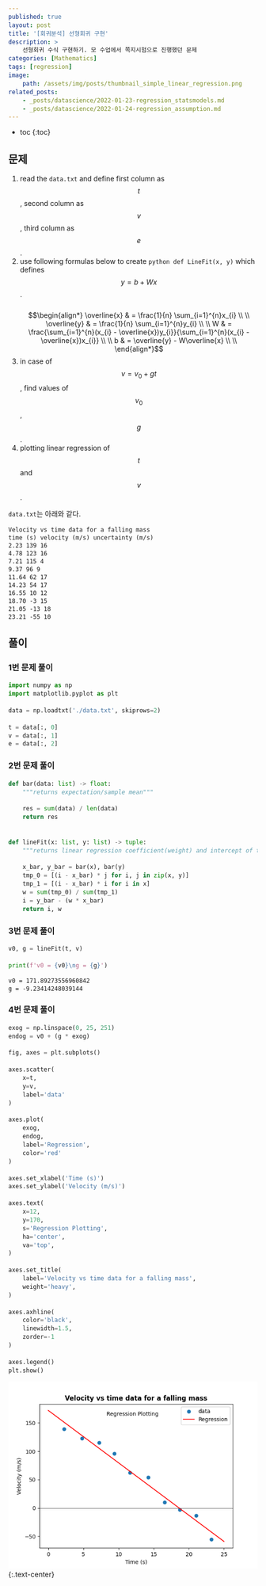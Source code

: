 ```yaml
---
published: true
layout: post
title: '[회귀분석] 선형회귀 구현'
description: >
    선형회귀 수식 구현하기. 모 수업에서 쪽지시험으로 진행했던 문제
categories: [Mathematics]
tags: [regression]
image:
    path: /assets/img/posts/thumbnail_simple_linear_regression.png
related_posts:
    - _posts/datascience/2022-01-23-regression_statsmodels.md
    - _posts/datascience/2022-01-24-regression_assumption.md
---
```

* toc
{:toc}

## 문제

1. read the `data.txt` and define first column as $$t$$, second column as $$v$$, third column as $$e$$.
1. use following formulas below to create `python def LineFit(x, y)` which defines $$y = b + Wx$$.<br><br>
$$\begin{align*}
\overline{x} & = \frac{1}{n} \sum_{i=1}^{n}x_{i} \\
\\
\overline{y} & = \frac{1}{n} \sum_{i=1}^{n}y_{i} \\
\\
W & = \frac{\sum_{i=1}^{n}(x_{i} - \overline{x})y_{i}}{\sum_{i=1}^{n}(x_{i} - \overline{x})x_{i}} \\
\\
b & = \overline{y} - W\overline{x} \\
\\
\end{align*}$$
1. in case of $$v = v_{0} + gt$$, find values of $$v_{0}$$, $$g$$.
1. plotting linear regression of $$t$$ and $$v$$.

`data.txt`는 아래와 같다.  

```
Velocity vs time data for a falling mass
time (s) velocity (m/s) uncertainty (m/s)
2.23 139 16
4.78 123 16
7.21 115 4
9.37 96 9
11.64 62 17
14.23 54 17
16.55 10 12
18.70 -3 15
21.05 -13 18
23.21 -55 10
```

## 풀이

### 1번 문제 풀이

```python
import numpy as np
import matplotlib.pyplot as plt

data = np.loadtxt('./data.txt', skiprows=2)

t = data[:, 0]
v = data[:, 1]
e = data[:, 2]
```

### 2번 문제 풀이

```python
def bar(data: list) -> float:
    """returns expectation/sample mean"""

    res = sum(data) / len(data)
    return res


def lineFit(x: list, y: list) -> tuple:
    """returns linear regression coefficient(weight) and intercept of two random variables"""

    x_bar, y_bar = bar(x), bar(y)
    tmp_0 = [(i - x_bar) * j for i, j in zip(x, y)]
    tmp_1 = [(i - x_bar) * i for i in x]
    w = sum(tmp_0) / sum(tmp_1)
    i = y_bar - (w * x_bar)
    return i, w
```

### 3번 문제 풀이

```python
v0, g = lineFit(t, v)

print(f'v0 = {v0}\ng = {g}')
```
```
v0 = 171.89273556960842
g = -9.23414248039144
```

### 4번 문제 풀이

```python
exog = np.linspace(0, 25, 251)
endog = v0 + (g * exog)

fig, axes = plt.subplots()

axes.scatter(
    x=t,
    y=v,
    label='data'
)

axes.plot(
    exog,
    endog,
    label='Regression',
    color='red'
)

axes.set_xlabel('Time (s)')
axes.set_ylabel('Velocity (m/s)')

axes.text(
    x=12,
    y=170,
    s='Regression Plotting',
    ha='center',
    va='top',
)

axes.set_title(
    label='Velocity vs time data for a falling mass',
    weight='heavy',
)

axes.axhline(
    color='black',
    linewidth=1.5,
    zorder=-1
)

axes.legend()
plt.show()
```

![simple_linear_regression](/assets/img/posts/simple_linear_regression.png)
{:.text-center}